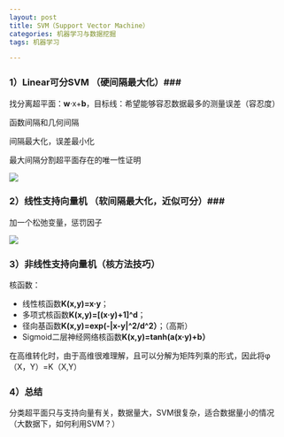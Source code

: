 ```yaml
---
layout: post
title: SVM（Support Vector Machine）
categories: 机器学习与数据挖掘
tags: 机器学习

---
```



### 1）Linear可分SVM （硬间隔最大化）###

找分离超平面：**w**·x+**b**，目标线：希望能够容忍数据最多的测量误差（容忍度）

函数间隔和几何间隔

间隔最大化，误差最小化

最大间隔分割超平面存在的唯一性证明

![](https://i.imgur.com/VZTsy7t.png)


### 2）线性支持向量机 （软间隔最大化，近似可分）###

加一个松弛变量，惩罚因子

![](https://i.imgur.com/6NWBeZD.png)

### 3）非线性支持向量机（核方法技巧） ###

核函数：

- 线性核函数**K(x,y)=x·y**；
- 多项式核函数**K(x,y)=[(x·y)+1]^d**；
- 径向基函数**K(x,y)=exp(-|x-y|^2/d^2）**；（高斯）
- Sigmoid二层神经网络核函数**K(x,y)=tanh(a(x·y)+b）**

在高维转化时，由于高维很难理解，且可以分解为矩阵列乘的形式，因此将φ（X，Y）=K（X,Y）

### 4）总结 ###

分类超平面只与支持向量有关，数据量大，SVM很复杂，适合数据量小的情况（大数据下，如何利用SVM？）


